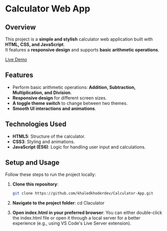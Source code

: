 # Calculator Web App

## Overview

This project is a **simple and stylish** calculator web application built with **HTML, CSS, and JavaScript**.  
It features a **responsive design** and supports **basic arithmetic operations**.

[Live Demo](https://khaledkhoderdev.github.io/Calculator-App/)

## Features

- Perform basic arithmetic operations: **Addition, Subtraction, Multiplication, and Division**.
- **Responsive design** for different screen sizes.
- **A toggle theme switch** to change between two themes.
- **Smooth UI interactions and animations**.

## Technologies Used

- **HTML5**: Structure of the calculator.
- **CSS3**: Styling and animations.
- **JavaScript (ES6)**: Logic for handling user input and calculations.

## Setup and Usage

Follow these steps to run the project locally:

1. **Clone this repository**:
   ```bash
   git clone https://github.com/khaledkhoderdev/Calculator-App.git
   
2. **Navigate to the project folder**:
  cd Claculator

3. **Open index.html in your preferred browser**:
You can either double-click the index.html file or open it through a local server for a better experience (e.g., using VS Code's Live Server extension).


